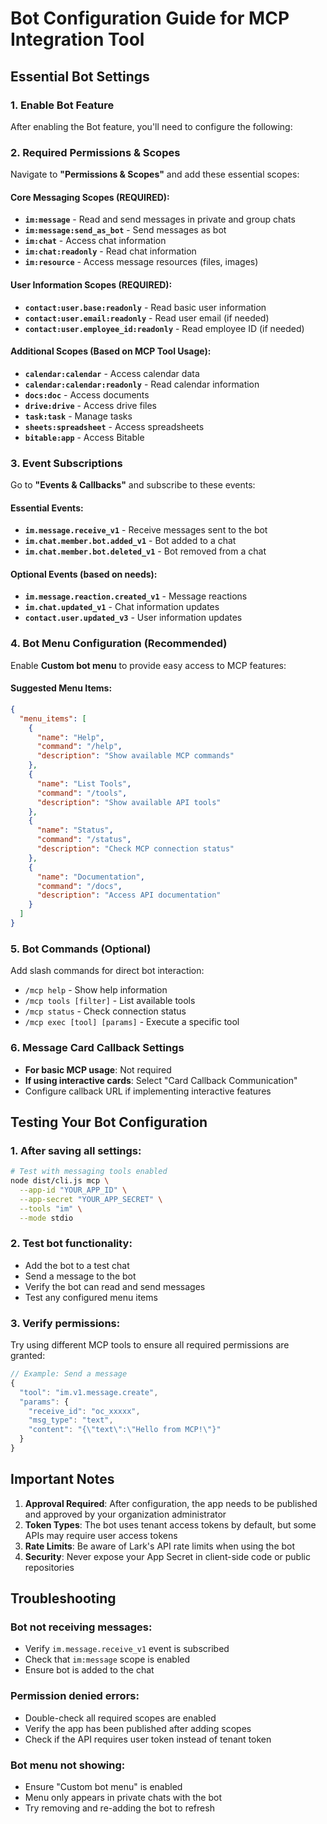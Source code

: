 # Bot Configuration Guide for MCP Integration Tool

## Essential Bot Settings

### 1. Enable Bot Feature
After enabling the Bot feature, you'll need to configure the following:

### 2. Required Permissions & Scopes
Navigate to **"Permissions & Scopes"** and add these essential scopes:

#### Core Messaging Scopes (REQUIRED):
- **`im:message`** - Read and send messages in private and group chats
- **`im:message:send_as_bot`** - Send messages as bot
- **`im:chat`** - Access chat information
- **`im:chat:readonly`** - Read chat information
- **`im:resource`** - Access message resources (files, images)

#### User Information Scopes (REQUIRED):
- **`contact:user.base:readonly`** - Read basic user information
- **`contact:user.email:readonly`** - Read user email (if needed)
- **`contact:user.employee_id:readonly`** - Read employee ID (if needed)

#### Additional Scopes (Based on MCP Tool Usage):
- **`calendar:calendar`** - Access calendar data
- **`calendar:calendar:readonly`** - Read calendar information
- **`docs:doc`** - Access documents
- **`drive:drive`** - Access drive files
- **`task:task`** - Manage tasks
- **`sheets:spreadsheet`** - Access spreadsheets
- **`bitable:app`** - Access Bitable

### 3. Event Subscriptions
Go to **"Events & Callbacks"** and subscribe to these events:

#### Essential Events:
- **`im.message.receive_v1`** - Receive messages sent to the bot
- **`im.chat.member.bot.added_v1`** - Bot added to a chat
- **`im.chat.member.bot.deleted_v1`** - Bot removed from a chat

#### Optional Events (based on needs):
- **`im.message.reaction.created_v1`** - Message reactions
- **`im.chat.updated_v1`** - Chat information updates
- **`contact.user.updated_v3`** - User information updates

### 4. Bot Menu Configuration (Recommended)

Enable **Custom bot menu** to provide easy access to MCP features:

#### Suggested Menu Items:
```json
{
  "menu_items": [
    {
      "name": "Help",
      "command": "/help",
      "description": "Show available MCP commands"
    },
    {
      "name": "List Tools",
      "command": "/tools",
      "description": "Show available API tools"
    },
    {
      "name": "Status",
      "command": "/status",
      "description": "Check MCP connection status"
    },
    {
      "name": "Documentation",
      "command": "/docs",
      "description": "Access API documentation"
    }
  ]
}
```

### 5. Bot Commands (Optional)
Add slash commands for direct bot interaction:

- `/mcp help` - Show help information
- `/mcp tools [filter]` - List available tools
- `/mcp status` - Check connection status
- `/mcp exec [tool] [params]` - Execute a specific tool

### 6. Message Card Callback Settings
- **For basic MCP usage**: Not required
- **If using interactive cards**: Select "Card Callback Communication"
- Configure callback URL if implementing interactive features

## Testing Your Bot Configuration

### 1. After saving all settings:
```bash
# Test with messaging tools enabled
node dist/cli.js mcp \
  --app-id "YOUR_APP_ID" \
  --app-secret "YOUR_APP_SECRET" \
  --tools "im" \
  --mode stdio
```

### 2. Test bot functionality:
- Add the bot to a test chat
- Send a message to the bot
- Verify the bot can read and send messages
- Test any configured menu items

### 3. Verify permissions:
Try using different MCP tools to ensure all required permissions are granted:
```javascript
// Example: Send a message
{
  "tool": "im.v1.message.create",
  "params": {
    "receive_id": "oc_xxxxx",
    "msg_type": "text",
    "content": "{\"text\":\"Hello from MCP!\"}"
  }
}
```

## Important Notes

1. **Approval Required**: After configuration, the app needs to be published and approved by your organization administrator
2. **Token Types**: The bot uses tenant access tokens by default, but some APIs may require user access tokens
3. **Rate Limits**: Be aware of Lark's API rate limits when using the bot
4. **Security**: Never expose your App Secret in client-side code or public repositories

## Troubleshooting

### Bot not receiving messages:
- Verify `im.message.receive_v1` event is subscribed
- Check that `im:message` scope is enabled
- Ensure bot is added to the chat

### Permission denied errors:
- Double-check all required scopes are enabled
- Verify the app has been published after adding scopes
- Check if the API requires user token instead of tenant token

### Bot menu not showing:
- Ensure "Custom bot menu" is enabled
- Menu only appears in private chats with the bot
- Try removing and re-adding the bot to refresh